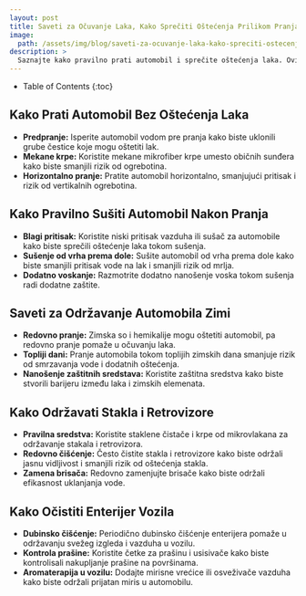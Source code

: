 ```yaml
---
layout: post
title: Saveti za Očuvanje Laka, Kako Sprečiti Oštećenja Prilikom Pranja
image: 
  path: /assets/img/blog/saveti-za-ocuvanje-laka-kako-spreciti-ostecenja-prilikom-pranja_pranje-auta-ba.png
description: >
  Saznajte kako pravilno prati automobil i sprečite oštećenja laka. Ovi korisni saveti pomoći će vam da sačuvate izgled vozila dugi niz godina.
---
```



- Table of Contents
{:toc}


## Kako Prati Automobil Bez Oštećenja Laka

- **Predpranje:** Isperite automobil vodom pre pranja kako biste uklonili grube čestice koje mogu oštetiti lak.
- **Mekane krpe:** Koristite mekane mikrofiber krpe umesto običnih sunđera kako biste smanjili rizik od ogrebotina.
- **Horizontalno pranje:** Pratite automobil horizontalno, smanjujući pritisak i rizik od vertikalnih ogrebotina.

## Kako Pravilno Sušiti Automobil Nakon Pranja

- **Blagi pritisak:** Koristite niski pritisak vazduha ili sušač za automobile kako biste sprečili oštećenje laka tokom sušenja.
- **Sušenje od vrha prema dole:** Sušite automobil od vrha prema dole kako biste smanjili pritisak vode na lak i smanjili rizik od mrlja.
- **Dodatno voskanje:** Razmotrite dodatno nanošenje voska tokom sušenja radi dodatne zaštite.

## Saveti za Održavanje Automobila Zimi

- **Redovno pranje:** Zimska so i hemikalije mogu oštetiti automobil, pa redovno pranje pomaže u očuvanju laka.
- **Topliji dani:** Pranje automobila tokom toplijih zimskih dana smanjuje rizik od smrzavanja vode i dodatnih oštećenja.
- **Nanošenje zaštitnih sredstava:** Koristite zaštitna sredstva kako biste stvorili barijeru između laka i zimskih elemenata.

## Kako Održavati Stakla i Retrovizore

- **Pravilna sredstva:** Koristite staklene čistače i krpe od mikrovlakana za održavanje stakala i retrovizora.
- **Redovno čišćenje:** Često čistite stakla i retrovizore kako biste održali jasnu vidljivost i smanjili rizik od oštećenja stakla.
- **Zamena brisača:** Redovno zamenjujte brisače kako biste održali efikasnost uklanjanja vode.

## Kako Očistiti Enterijer Vozila

- **Dubinsko čišćenje:** Periodično dubinsko čišćenje enterijera pomaže u održavanju svežeg izgleda i vazduha u vozilu.
- **Kontrola prašine:** Koristite četke za prašinu i usisivače kako biste kontrolisali nakupljanje prašine na površinama.
- **Aromaterapija u vozilu:** Dodajte mirisne vrećice ili osveživače vazduha kako biste održali prijatan miris u automobilu.